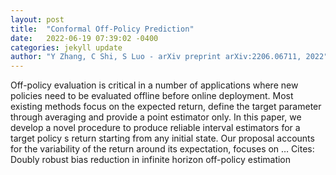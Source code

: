 ```yaml
---
layout: post
title:  "Conformal Off-Policy Prediction"
date:   2022-06-19 07:39:02 -0400
categories: jekyll update
author: "Y Zhang, C Shi, S Luo - arXiv preprint arXiv:2206.06711, 2022"
---
```

Off-policy evaluation is critical in a number of applications where new policies need to be evaluated offline before online deployment. Most existing methods focus on the expected return, define the target parameter through averaging and provide a point estimator only. In this paper, we develop a novel procedure to produce reliable interval estimators for a target policy s return starting from any initial state. Our proposal accounts for the variability of the return around its expectation, focuses on …
Cites: ‪Doubly robust bias reduction in infinite horizon off-policy estimation‬  